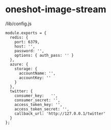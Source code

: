 oneshot-image-stream
====================

/lib/config.js

```
module.exports = {
  redis: {
    port: 6379,
    host: '',
    password: '',
    options: { auth_pass: '' }
  },
  azure: {
    storage: {
      accountName: '',
      accountKey: ''
    }
  },
  twitter: {
    consumer_key:	'',
    consumer_secret: '',
    access_token_key: '',
    access_token_secret: '',
    callback_url: 'http://127.0.0.1/twitter'
  }
};
```
